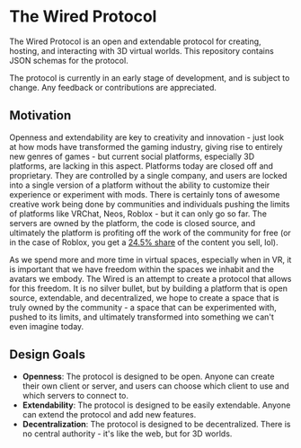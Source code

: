 # The Wired Protocol

The Wired Protocol is an open and extendable protocol for creating, hosting, and interacting with 3D virtual worlds.
This repository contains JSON schemas for the protocol.

The protocol is currently in an early stage of development, and is subject to change. Any feedback or contributions are appreciated.

## Motivation

Openness and extendability are key to creativity and innovation - just look at how mods have transformed the gaming industry, giving rise to entirely new genres of games - but current social platforms, especially 3D platforms, are lacking in this aspect. Platforms today are closed off and proprietary. They are controlled by a single company, and users are locked into a single version of a platform without the ability to customize their experience or experiment with mods. There is certainly tons of awesome creative work being done by communities and individuals pushing the limits of platforms like VRChat, Neos, Roblox - but it can only go so far. The servers are owned by the platform, the code is closed source, and ultimately the platform is profiting off the work of the community for free (or in the case of Roblox, you get a [24.5% share](https://create.roblox.com/docs/production/monetization/economics) of the content you sell, lol).

As we spend more and more time in virtual spaces, especially when in VR, it is important that we have freedom within the spaces we inhabit and the avatars we embody. The Wired is an attempt to create a protocol that allows for this freedom. It is no silver bullet, but by building a platform that is open source, extendable, and decentralized, we hope to create a space that is truly owned by the community - a space that can be experimented with, pushed to its limits, and ultimately transformed into something we can't even imagine today.

## Design Goals

- **Openness**: The protocol is designed to be open. Anyone can create their own client or server, and users can choose which client to use and which servers to connect to.
- **Extendability**: The protocol is designed to be easily extendable. Anyone can extend the protocol and add new features.
- **Decentralization**: The protocol is designed to be decentralized. There is no central authority - it's like the web, but for 3D worlds.
